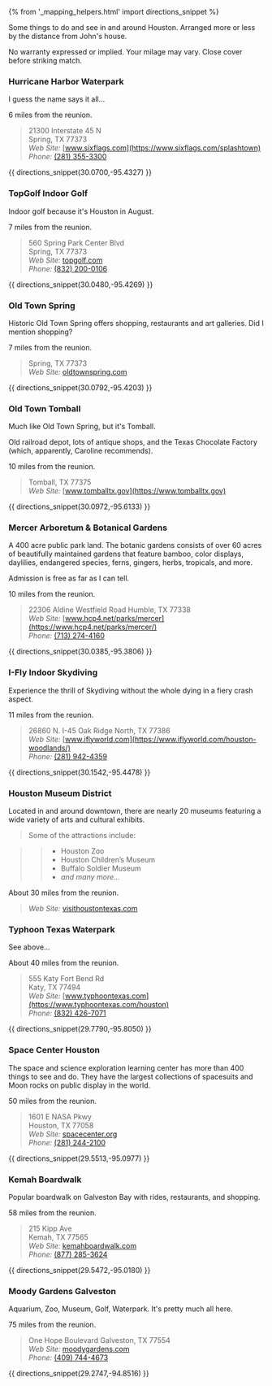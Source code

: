 {% from '_mapping_helpers.html' import directions_snippet %}

Some things to do and see in and around Houston. Arranged more or less by the 
distance from John's house.

No warranty expressed or implied. Your milage may vary. Close cover before striking match.

### Hurricane Harbor Waterpark

I guess the name says it all...

6 miles from the reunion.

> 21300 Interstate 45 N  
> Spring, TX 77373  
> *Web Site:* [www.sixflags.com](https://www.sixflags.com/splashtown)  
> *Phone:* [(281) 355-3300](tel:+12813553300)

{{ directions_snippet(30.0700,-95.4327) }} 


### TopGolf Indoor Golf

Indoor golf because it's Houston in August.

7 miles from the reunion.

> 560 Spring Park Center Blvd  
> Spring, TX 77373  
> *Web Site:* [topgolf.com](https://topgolf.com/us/houston-north/)  
> *Phone:* [(832) 200-0106](tel:+18322000106 )

{{ directions_snippet(30.0480,-95.4269) }} 

### Old Town Spring

Historic Old Town Spring offers shopping, restaurants and art galleries. 
Did I mention shopping? 

7 miles from the reunion.

> Spring, TX 77373  
> *Web Site:* [oldtownspring.com](http://oldtownspring.com)

{{ directions_snippet(30.0792,-95.4203) }} 

### Old Town Tomball

Much like Old Town Spring, but it's Tomball.

Old railroad depot, lots of antique shops, and the Texas Chocolate Factory
(which, apparently, Caroline recommends).

10 miles from the reunion.

> Tomball, TX 77375  
> *Web Site:* [www.tomballtx.gov](https://www.tomballtx.gov)  

{{ directions_snippet(30.0972,-95.6133) }} 


### Mercer Arboretum & Botanical Gardens

A 400 acre public park land. The botanic gardens consists of over 60 acres of beautifully 
maintained gardens that feature bamboo, color displays, daylilies, endangered species, 
ferns, gingers, herbs, tropicals, and more.

Admission is free as far as I can tell.

10 miles from the reunion.

> 22306 Aldine Westfield Road 
> Humble, TX 77338  
> *Web Site:* [www.hcp4.net/parks/mercer](https://www.hcp4.net/parks/mercer/)  
> *Phone:* [(713) 274-4160](tel:+17132744160)

{{ directions_snippet(30.0385,-95.3806) }} 


### I-Fly Indoor Skydiving

Experience the thrill of Skydiving without the whole dying in a fiery crash aspect.

11 miles from the reunion.

> 26860 N. I-45 
> Oak Ridge North, TX 77386  
> *Web Site:* [www.iflyworld.com](https://www.iflyworld.com/houston-woodlands/)  
> *Phone:* [(281) 942-4359](tel:+12819424359 )

{{ directions_snippet(30.1542,-95.4478) }} 


### Houston Museum District

Located in and around downtown, there are nearly 20 museums featuring a wide variety
of arts and cultural exhibits.

> Some of the attractions include:

>> * Houston Zoo
>> * Houston Children’s Museum
>> * Buffalo Soldier Museum
>> * _and many more..._

About 30 miles from the reunion.

> *Web Site:* [visithoustontexas.com](https://www.visithoustontexas.com/about-houston/neighborhoods/museum-district/)

### Typhoon Texas Waterpark

See above...

About 40 miles from the reunion.

> 555 Katy Fort Bend Rd  
> Katy, TX 77494  
> *Web Site:* [www.typhoontexas.com](https://www.typhoontexas.com/houston)  
> *Phone:* [(832) 426-7071](tel:+18324267071)

{{ directions_snippet(29.7790,-95.8050) }} 

### Space Center Houston

The space and science exploration learning center has more than 400 things to see and do. 
They have the largest collections of spacesuits and Moon rocks 
on public display in the world.

50 miles from the reunion.

> 1601 E NASA Pkwy  
> Houston, TX 77058  
> *Web Site:* [spacecenter.org](http://spacecenter.org)  
> *Phone:* [(281) 244-2100](tel:+12812442100)

{{ directions_snippet(29.5513,-95.0977) }} 

### Kemah Boardwalk

Popular boardwalk on Galveston Bay with rides, restaurants, and shopping.

58 miles from the reunion.

> 215 Kipp Ave  
> Kemah, TX 77565  
> *Web Site:* [kemahboardwalk.com](http://kemahboardwalk.com)  
> *Phone:* [(877) 285-3624](tel:+18772853624)

{{ directions_snippet(29.5472,-95.0180) }} 


### Moody Gardens Galveston

Aquarium, Zoo, Museum, Golf, Waterpark. It's pretty much all here.

75 miles from the reunion.

> One Hope Boulevard 
> Galveston, TX 77554  
> *Web Site:* [moodygardens.com](https://www.moodygardens.com/)  
> *Phone:* [(409) 744-4673](tel:+14097444673)

{{ directions_snippet(29.2747,-94.8516) }} 


